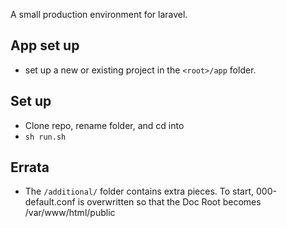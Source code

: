 
A small production environment for laravel. 

## App set up 
- set up a new or existing project in the `<root>/app` folder. 

## Set up
- Clone repo, rename folder, and cd into
- `sh run.sh`




## Errata
- The `/additional/` folder contains extra pieces. To start, 000-default.conf is overwritten so that the Doc Root becomes /var/www/html/public
